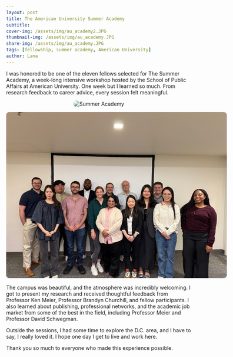 ```yaml
---
layout: post
title: The American University Summer Academy
subtitle: 
cover-img: /assets/img/au_academy2.JPG
thumbnail-img: /assets/img/au_academy.JPG
share-img: /assets/img/au_academy.JPG
tags: [fellowship, summer academy, American University]
author: Lana
---
```


I was honored to be one of the eleven fellows selected for The Summer Academy, a week-long intensive workshop hosted by the School of Public Affairs at American University. One week but I learned so much. From research feedback to career advice, every session felt meaningful.

<p align="center">
  <img src="/assets/img/au_academy.JPG" alt="Summer Academy" style="max-width: 600px; border-radius: 8px;">
</p>

<p align="center">
  <img src="/assets/img/pic1.jpeg" alt="Summer Academy" style="max-width: 600px; border-radius: 8px;">
</p>

The campus was beautiful, and the atmosphere was incredibly welcoming. I got to present my research and received thoughtful feedback from Professor Ken Meier, Professor Brandyn Churchill, and fellow participants. I also learned about publishing, professional networks, and the academic job market from some of the best in the field, including Professor Meier and Professor David Schwegman.

Outside the sessions, I had some time to explore the D.C. area, and I have to say, I really loved it. I hope one day I get to live and work here.

Thank you so much to everyone who made this experience possible.
